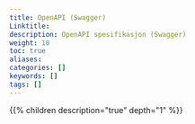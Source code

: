 ```yaml
---
title: OpenAPI (Swagger)
Linktitle: 
description: OpenAPI spesifikasjon (Swagger)
weight: 10
toc: true
aliases:
categories: []
keywords: []
tags: []
---
```


{{% children description="true" depth="1" %}}
